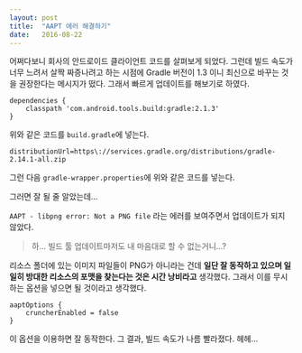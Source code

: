 ```yaml
---
layout: post
title:  "AAPT 에러 해결하기"
date:   2016-08-22
---
```


어쩌다보니 회사의 안드로이드 클라이언트 코드를 살펴보게 되었다. 그런데 빌드 속도가 너무 느려서 살짝 짜증나려고 하는 시점에 Gradle 버전이 1.3 이니 최신으로 바꾸는 것을 권장한다는 메시지가 떴다. 그래서 빠르게 업데이트를 해보기로 하였다.

	dependencies {
        classpath 'com.android.tools.build:gradle:2.1.3'
    }
    
위와 같은 코드를 `build.gradle`에 넣는다.

	distributionUrl=https\://services.gradle.org/distributions/gradle-2.14.1-all.zip
	
그런 다음 `gradle-wrapper.properties`에 위와 같은 코드를 넣는다.

그러면 잘 될 줄 알았는데...

`AAPT - libpng error: Not a PNG file` 라는 에러를 보여주면서 업데이트가 되지 않았다. 

> 하... 빌드 툴 업데이트마저도 내 마음대로 할 수 없는거니...?

리소스 폴더에 있는 이미지 파일들이 PNG가 아니라는 건데 **일단 잘 동작하고 있으며 일일히 방대한 리소스의 포맷을 찾는다는 것은 시간 낭비라고** 생각했다. 그래서 이를 무시하는 옵션을 넣으면 될 것이라고 생각했다.

	aaptOptions {
		cruncherEnabled = false
	}

이 옵션을 이용하면 잘 동작한다. 그 결과, 빌드 속도가 나름 빨라졌다. 헤헤...